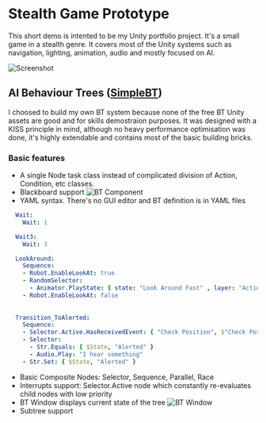 # Stealth Game Prototype

This short demo is intented to be my Unity portfolio project. It's a small game in a stealth genre. It covers most of the Unity systems such as navigation, lighting, animation, audio and mostly focused on AI. 

![Screenshot](_images/Screenshot.png?raw=true)

## AI Behaviour Trees ([SimpleBT](./Assets/Scripts/SimpleBT))

I choosed to build my own BT system because none of the free BT Unity assets are good and for skills demostraion purposes. It was designed with a KISS principle in mind, although no heavy performance optimisation was done, it's highly extendable and contains most of the basic building bricks.

### Basic features
* A single Node task class instead of complicated division of Action, Condition, etc classes.
* Blackboard support
![BT Component](_images/BehaviourTreeComponent.png?raw=true)
* YAML syntax. There's no GUI editor and BT definition is in YAML files
```yaml
  Wait:
    Wait: 1

  Wait3:
    Wait: 3

  LookAround:
    Sequence:
    - Robot.EnableLookAt: true
    - RandomSelector:        
      - Animator.PlayState: { state: "Look Around Fast" , layer: "Actions" }
    - Robot.EnableLookAt: false
  
      
  Transition_ToAlerted:
    Sequence:
    - Selector.Active.HasReceivedEvent: { "Check Position", $"Check Position Source", $"Check Position Sense", $"Check Position", comment: "Check Position" }
    - Selector:
      - Str.Equals: { $State, "Alerted" }      
      - Audio.Play: "I hear something"
    - Str.Set: { $State, "Alerted" }
```
* Basic Composite Nodes: Selector, Sequence, Parallel, Race
* Interrupts support: Selector.Active node which constantly re-evaluates child nodes with low priority 
* BT Window displays current state of the tree 
![BT Window](_images/BehaviourTreeWindow.png?raw=true)
* Subtree support


